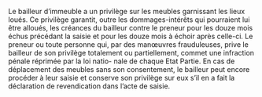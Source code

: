Le bailleur d’immeuble a un privilège sur les meubles garnissant les lieux loués.
Ce privilège garantit, outre les dommages-intérêts qui pourraient lui être alloués, les créances
du bailleur contre le preneur pour les douze mois échus précédant la saisie et pour les douze
mois à échoir après celle-ci.
Le preneur ou toute personne qui, par des manœuvres frauduleuses, prive le bailleur de son
privilège totalement ou partiellement, commet une infraction pénale réprimée par la loi natio-
nale de chaque Etat Partie.
En cas de déplacement des meubles sans son consentement, le bailleur peut encore procéder à
leur saisie et conserve son privilège sur eux s’il en a fait la déclaration de revendication dans
l’acte de saisie.